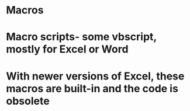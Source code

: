 # Macros
# Macro scripts- some vbscript, mostly for Excel or Word
# With newer versions of Excel, these macros are built-in and the code is obsolete
